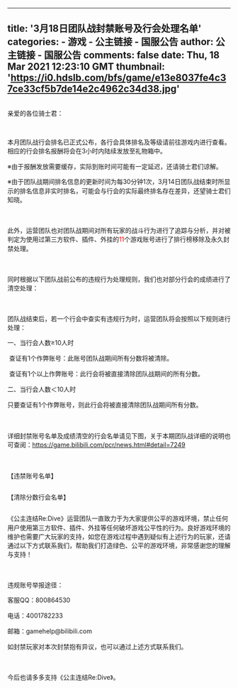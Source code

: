 
---
title: '3月18日团队战封禁账号及行会处理名单'
categories: 
    - 游戏
    - 公主链接 - 国服公告
author: 公主链接 - 国服公告
comments: false
date: Thu, 18 Mar 2021 12:23:10 GMT
thumbnail: 'https://i0.hdslb.com/bfs/game/e13e8037fe4c37ce33cf5b7de14e2c4962c34d38.jpg'
---

<div>   
<p class="MsoNormal" style="font-family:" font-size:14px;background-color:#ffffff;"> <img src="https://i0.hdslb.com/bfs/game/e13e8037fe4c37ce33cf5b7de14e2c4962c34d38.jpg" alt referrerpolicy="no-referrer"> 
</p>
<p class="MsoNormal" style="font-family:" font-size:14px;background-color:#ffffff;">
亲爱的各位骑士君：
</p>
<p class="MsoNormal" style="font-family:" font-size:14px;background-color:#ffffff;"><br>
</p>
<p class="MsoNormal" style="font-family:" font-size:14px;background-color:#ffffff;">
本月团队战行会排名已正式公布，各行会具体排名及等级请前往游戏内进行查看。 相应的行会排名报酬将会在<span style="line-height:1.5;">3</span>小时内陆续发放至礼物箱中。<span style="line-height:1.5;"></span> 
</p>
<p class="MsoNormal" style="font-family:" font-size:14px;background-color:#ffffff;">
※由于报酬发放需要缓存，实际到账时间可能有一定延迟，还请骑士君们谅解。<span style="line-height:1.5;"></span> 
</p>
<p class="MsoNormal" style="font-family:" font-size:14px;background-color:#ffffff;">
※由于团队战期间排名信息的更新时间为每<span style="line-height:1.5;">30</span>分钟<span style="line-height:1.5;">1</span>次，<span style="line-height:1.5;">3</span>月<span style="line-height:1.5;">14</span>日团队战结束时所显示的排名信息非实时排名，可能会与行会的实际最终排名存在差异，还望骑士君们知晓。<span style="line-height:1.5;"></span> 
</p>
<p class="MsoNormal" style="font-family:" font-size:14px;background-color:#ffffff;"> <span style="line-height:1.5;"> </span> 
</p>
<p class="MsoNormal" style="font-family:" font-size:14px;background-color:#ffffff;">
此外，运营团队也对团队战期间对所有玩家的战斗行为进行了追踪与分析，并对被判定为使用过第三方软件、插件、外挂的<span style="line-height:1.5;color:red;">11</span>个游戏账号进行了排行榜移除及永久封禁处理。<span style="line-height:1.5;"></span> 
</p>
<p class="MsoNormal" style="font-family:" font-size:14px;background-color:#ffffff;"> <span style="line-height:1.5;"> </span> 
</p>
<p class="MsoNormal" style="font-family:" font-size:14px;background-color:#ffffff;">
同时根据以下团队战前公布的违规行为处理规则，我们也对部分行会的成绩进行了清空处理：<span style="line-height:1.5;"></span> 
</p>
<p class="MsoNormal" style="font-family:" font-size:14px;background-color:#ffffff;"> <span style="line-height:1.5;"> </span> 
</p>
<p class="MsoNormal" style="font-family:" font-size:14px;background-color:#ffffff;">
团队战结束后，若一个行会中查实有违规行为时，运营团队将会按照以下规则进行处理：<span style="line-height:1.5;"></span> 
</p>
<p class="MsoNormal" style="font-family:" font-size:14px;background-color:#ffffff;">
一、当行会人数≥<span style="line-height:1.5;">10</span>人时<span style="line-height:1.5;"></span> 
</p>
<p class="MsoNormal" style="font-family:" font-size:14px;background-color:#ffffff;"> <span style="line-height:1.5;"> </span>查证有<span style="line-height:1.5;">1</span>个作弊账号：此账号团队战期间所有分数将被清除。<span style="line-height:1.5;"></span> 
</p>
<p class="MsoNormal" style="font-family:" font-size:14px;background-color:#ffffff;"> <span style="line-height:1.5;"> </span>查证有<span style="line-height:1.5;">1</span>个以上作弊账号：此行会将被直接清除团队战期间的所有分数。<span style="line-height:1.5;"></span> 
</p>
<p class="MsoNormal" style="font-family:" font-size:14px;background-color:#ffffff;">
二、当行会人数＜<span style="line-height:1.5;">10</span>人时<span style="line-height:1.5;"></span> 
</p>
<p class="MsoNormal" style="font-family:" font-size:14px;background-color:#ffffff;">
只要查证有<span style="line-height:1.5;">1</span>个作弊账号，则此行会将被直接清除团队战期间所有分数。<span style="line-height:1.5;"></span> 
</p>
<p class="MsoNormal" style="font-family:" font-size:14px;background-color:#ffffff;"> <span style="line-height:1.5;"> </span> 
</p>
<p class="MsoNormal" style="font-family:" font-size:14px;background-color:#ffffff;">
详细封禁账号名单及成绩清空的行会名单请见下图，关于本期团队战详细的说明也可查阅：<span style="line-height:1.5;"><a href="https://game.bilibili.com/pcr/news.html#detail=7249" target="_blank">https://game.bilibili.com/pcr/news.html#detail=7249</a></span> 
</p>
<p class="MsoNormal" style="font-family:" font-size:14px;background-color:#ffffff;"> <span style="line-height:1.5;"> </span> 
</p>
<p class="MsoNormal" style="font-family:" font-size:14px;background-color:#ffffff;">
【违禁账号名单】<span style="line-height:1.5;"></span> 
</p>
<p class="MsoNormal" style="font-family:" font-size:14px;background-color:#ffffff;"> <span style="line-height:1.5;"><img src="https://i0.hdslb.com/bfs/game/7048dab5129febc662a6de73a59b51f958758910.png" alt referrerpolicy="no-referrer"></span> 
</p>
<p class="MsoNormal" style="font-family:" font-size:14px;background-color:#ffffff;">
【清除分数行会名单】<span style="line-height:1.5;"></span> 
</p>
<p class="MsoNormal" style="font-family:" font-size:14px;background-color:#ffffff;"> <span style="line-height:1.5;"><img src="https://i0.hdslb.com/bfs/game/8c21d0ba64c745adf8c73f8f78b1d4d4c640e030.png" alt referrerpolicy="no-referrer"></span> 
</p>
<p class="MsoNormal" style="font-family:" font-size:14px;background-color:#ffffff;">
《公主连结<span style="line-height:1.5;">Re:Dive</span>》运营团队一直致力于为大家提供公平的游戏环境，禁止任何用户使用第三方软件、插件、外挂等任何破坏游戏公平性的行为。良好游戏环境的维护也需要广大玩家的支持，如您在游戏过程中遇到疑似有上述行为的玩家，还请通过以下方式联系我们，帮助我们打造绿色、公平的游戏环境，非常感谢您的理解与支持！<span style="line-height:1.5;"></span> 
</p>
<p class="MsoNormal" style="font-family:" font-size:14px;background-color:#ffffff;"> <span style="line-height:1.5;"> </span> 
</p>
<p class="MsoNormal" style="font-family:" font-size:14px;background-color:#ffffff;">
违规账号举报途径：<span style="line-height:1.5;"></span> 
</p>
<p class="MsoNormal" style="font-family:" font-size:14px;background-color:#ffffff;">
客服<span style="line-height:1.5;">QQ</span>：<span style="line-height:1.5;">800864530</span> 
</p>
<p class="MsoNormal" style="font-family:" font-size:14px;background-color:#ffffff;">
电话：<span style="line-height:1.5;">4001782233</span> 
</p>
<p class="MsoNormal" style="font-family:" font-size:14px;background-color:#ffffff;">
邮箱：<span style="line-height:1.5;">gamehelp@bilibili.com</span> 
</p>
<p class="MsoNormal" style="font-family:" font-size:14px;background-color:#ffffff;">
如封禁玩家对本次封禁抱有异议，也可以通过上述方式联系我们。<span style="line-height:1.5;"></span> 
</p>
<p class="MsoNormal" style="font-family:" font-size:14px;background-color:#ffffff;"> <span style="line-height:1.5;"> </span> 
</p>
<p class="MsoNormal" style="font-family:" font-size:14px;background-color:#ffffff;">
今后也请多多支持《公主连结<span style="line-height:1.5;">Re:Dive</span>》。
</p>  
</div>
            